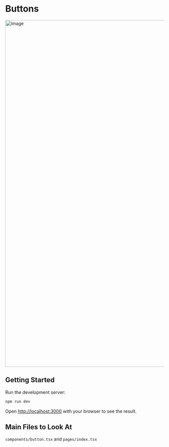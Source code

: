 # Buttons

<img width="1097" alt="image" src="https://user-images.githubusercontent.com/84168186/199383441-31f5a69c-2435-421d-891c-21cf10a9cb69.png">

## Getting Started

Run the development server:

```bash
npm run dev
```

Open [http://localhost:3000](http://localhost:3000) with your browser to see the result.

## Main Files to Look At

`components/button.tsx` and `pages/index.tsx`
